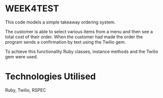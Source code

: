 WEEK4TEST
=========

This code models a simple takeaway ordering system.  

The customer is able to select various items from a menu and then see a total cost of their order.  When the customer had made the 
order the program sends a confirmation by text using the Twilio gem.  

To achieve this functionality Ruby classes, instance methods and the Twilio gem were used.  


Technologies Utilised
=====================

Ruby, Twilio, RSPEC
